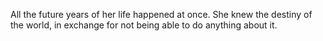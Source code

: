 All the future years of her life happened at once. She knew the destiny of the world, in exchange for not being able to do anything about it.